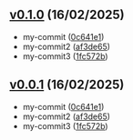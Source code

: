## [v0.1.0](https://www.my-remote.com/tags) (16/02/2025)

- my-commit ([0c641e1](https://www.my-remote.com/commit/0c641e138f6f0444e000aa94ba73ded43e64bb0d))
- my-commit2 ([af3de65](https://www.my-remote.com/commit/af3de657a96e147a754aada186e82eff9fb69e8f))
- my-commit3 ([1fc572b](https://www.my-remote.com/commit/1fc572b7f06d41a47ffbb68346e6e8b40151c364))

## [v0.0.1](https://www.my-remote.com/tags) (16/02/2025)

- my-commit ([0c641e1](https://www.my-remote.com/commit/0c641e138f6f0444e000aa94ba73ded43e64bb0d))
- my-commit2 ([af3de65](https://www.my-remote.com/commit/af3de657a96e147a754aada186e82eff9fb69e8f))
- my-commit3 ([1fc572b](https://www.my-remote.com/commit/1fc572b7f06d41a47ffbb68346e6e8b40151c364))
